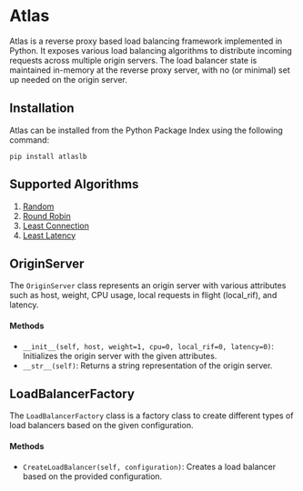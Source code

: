 # Atlas
Atlas is a reverse proxy based load balancing framework implemented in Python. It exposes various load balancing algorithms to distribute incoming requests across multiple origin servers. The load balancer state is maintained in-memory at the reverse proxy server, with no (or minimal) set up needed on the origin server.

## Installation
Atlas can be installed from the Python Package Index using the following command: 
```
pip install atlaslb
```

## Supported Algorithms
1. [Random](./random.md)
2. [Round Robin](./roundrobin.md)
3. [Least Connection](./leastconnection.md)
4. [Least Latency](./leastlatency.md)

## OriginServer
The `OriginServer` class represents an origin server with various attributes such as host, weight, CPU usage, local requests in flight (local_rif), and latency.

#### Methods
- `__init__(self, host, weight=1, cpu=0, local_rif=0, latency=0)`: Initializes the origin server with the given attributes.
- `__str__(self)`: Returns a string representation of the origin server.

## LoadBalancerFactory
The `LoadBalancerFactory` class is a factory class to create different types of load balancers based on the given configuration.

#### Methods
- `CreateLoadBalancer(self, configuration)`: Creates a load balancer based on the provided configuration.